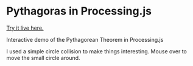 Pythagoras in Processing.js
===========================

[Try it live here.](http://lucastulio.tumblr.com/post/79909961404/pythagoras-theorem-demo-with-collision-detection)

Interactive demo of the Pythagorean Theorem in Processing.js

I used a simple circle collision to make things interesting. Mouse over to move the small circle around.
